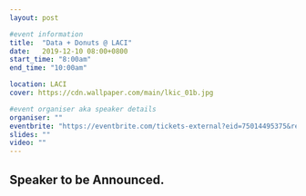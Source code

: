 ```yaml
---
layout: post

#event information
title:  "Data + Donuts @ LACI"
date:   2019-12-10 08:00+0800
start_time: "8:00am"
end_time: "10:00am"

location: LACI
cover: https://cdn.wallpaper.com/main/lkic_01b.jpg

#event organiser aka speaker details
organiser: ""
eventbrite: "https://eventbrite.com/tickets-external?eid=75014495375&ref=etckt"
slides: ""
video: ""
---
```



## Speaker to be Announced.  